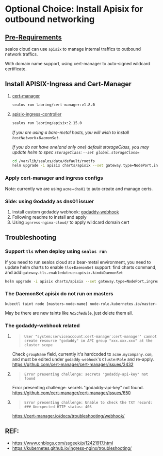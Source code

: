 # Optional Choice: Install Apisix for outbound networking

## [Pre-Requirements](../../README.md)

sealos cloud can use `apisix` to manage internal traffics to outbound network traffics.

With domain name support, using cert-manager to auto-signed wildcard certificate.

## Install APISIX-Ingress and Cert-Manager
1. [cert-manager](https://cert-manager.io/)
    ```bash
    sealos run labring/cert-manager:v1.8.0
    ```
2. [apisix-ingress-controller](https://apisix.apache.org/docs/ingress-controller/tutorials/the-hard-way/) 
    ```bash
    sealos run labring/apisix:2.15.0
    ```
    *If you are using a bare-metal hosts, you will wish to install `hostNetwork`+`DaemonSet`.* 

    *If you do not have one(and only one) default storageClass, you may update helm to spec `storageClass`: `--set global.storageClass=`* 
    ```bash
    cd /var/lib/sealos/data/default/rootfs
    helm upgrade -i apisix charts/apisix --set gateway.type=NodePort,ingress-controller.enabled=true,ingress-controller.config.apisix.serviceNamespace=ingress-apisix --set global.storageClass="YOUR-STORAGECLASS-HERE" -n ingress-apisix --create-namespace
    ```

### Apply cert-manager and ingress configs
Note: currently we are using `acme`+`dns01` to auto create and manage certs.

### Side: using Godaddy as dns01 issuer
1. Install custom godaddy webhook: [godaddy-webhook](https://github.com/snowdrop/godaddy-webhook)
2. Following readme to install and apply
3. Using `ignress-nginx-cloud/` to apply wildcard domain cert

## Troubleshooting

### Support `tls` when deploy using `sealos run`
If you need to run sealos cloud at a bear-metal environment, you need to update helm charts to enable `tls`+`DaemonSet` support:
find charts command, and add `gateway.tls.enabled=true`+`apisix.kind=DaemonSet`
```bash
helm upgrade -i apisix charts/apisix --set gateway.type=NodePort,ingress-controller.enabled=true,gateway.tls.enabled=true,apisix.kind=DaemonSet,ingress-controller.config.apisix.serviceNamespace=ingress-apisix -n ingress-apisix --create-namespace
```

### The **DaemonSet** apisix do not run on masters
```shell
kubectl taint node [masters-node-name] node-role.kubernetes.io/master-
```
May be there are new taints like *`NoSchedule`*, just delete them all. 

### The **godaddy-webhook** related
1. > `User "system:serviceaccount:cert-manager:cert-manager" cannot create resource "godaddy" in API group "xxx.xxx.xxx" at the cluster scope`

    Check `groupName` field, currently it's hardcoded to `acme.mycompany.com`, and must be edited under `godaddy-webhook`'s `ClusterRole` and re-apply. https://github.com/cert-manager/cert-manager/issues/3432

2. > `Error presenting challenge: secrets "godaddy-api-key" not found`

    Error presenting challenge: secrets "godaddy-api-key" not found. https://github.com/cert-manager/cert-manager/issues/650

3. > `Error presenting challenge: Unable to check the TXT record: ### Unexpected HTTP status: 403`

    https://cert-manager.io/docs/troubleshooting/webhook/

## REF:

* https://www.cnblogs.com/ssgeek/p/12421917.html
* https://kubernetes.github.io/ingress-nginx/troubleshooting/

       